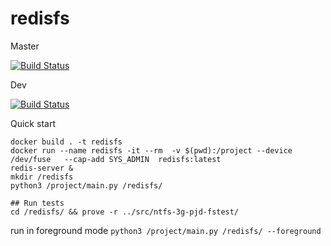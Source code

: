 # redisfs
Master

[![Build Status](https://travis-ci.org/denisvll/redisfs.svg?branch=master)](https://travis-ci.org/denisvll/redisfs)


Dev

[![Build Status](https://travis-ci.org/denisvll/redisfs.svg?branch=dev)](https://travis-ci.org/denisvll/redisfs)

Quick start

```
docker build . -t redisfs
docker run --name redisfs -it --rm  -v $(pwd):/project --device /dev/fuse   --cap-add SYS_ADMIN  redisfs:latest
redis-server &
mkdir /redisfs
python3 /project/main.py /redisfs/

## Run tests
cd /redisfs/ && prove -r ../src/ntfs-3g-pjd-fstest/
```

run in foreground mode
`python3 /project/main.py /redisfs/ --foreground`
